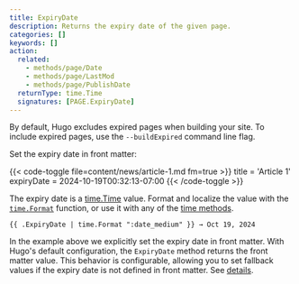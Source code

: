 ```yaml
---
title: ExpiryDate
description: Returns the expiry date of the given page. 
categories: []
keywords: []
action:
  related:
    - methods/page/Date
    - methods/page/LastMod
    - methods/page/PublishDate
  returnType: time.Time
  signatures: [PAGE.ExpiryDate]
---
```


By default, Hugo excludes expired pages when building your site. To include expired pages, use the `--buildExpired` command line flag.

Set the expiry date in front matter:

{{< code-toggle file=content/news/article-1.md fm=true >}}
title = 'Article 1'
expiryDate = 2024-10-19T00:32:13-07:00
{{< /code-toggle >}}

The expiry date is a [time.Time] value. Format and localize the value with the [`time.Format`] function, or use it with any of the [time methods].

```go-html-template
{{ .ExpiryDate | time.Format ":date_medium" }} → Oct 19, 2024
```

In the example above we explicitly set the expiry date in front matter. With Hugo's default configuration, the `ExpiryDate` method returns the front matter value. This behavior is configurable, allowing you to set fallback values if the expiry date is not defined in front matter. See&nbsp;[details].

[`time.Format`]: /functions/time/format/
[details]: /getting-started/configuration/#configure-dates
[time methods]: /methods/time/
[time.Time]: https://pkg.go.dev/time#Time
